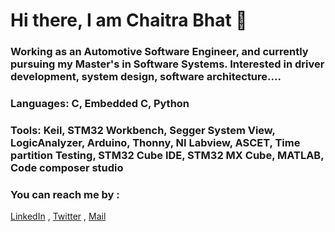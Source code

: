 # Hi there, I am Chaitra Bhat 👋

### Working as an Automotive Software Engineer, and currently pursuing my Master's in Software Systems. Interested in driver development, system design, software architecture.... 

### Languages:   C, Embedded C, Python  

### Tools:  Keil, STM32 Workbench, Segger System View, LogicAnalyzer, Arduino, Thonny, NI Labview, ASCET, Time partition Testing, STM32 Cube IDE, STM32 MX Cube, MATLAB, Code composer studio 


### You can reach me by :

[LinkedIn](www.linkedin.com/in/chaitra-b-54a53814) , 
[Twitter](https://twitter.com/chaitra_bhat17) ,
[Mail](chaitrabhatganesh@gmail.com)

<!--
**Chaitra-bhat/Chaitra-bhat** is a ✨ _special_ ✨ repository because its `README.md` (this file) appears on your GitHub profile.

Here are some ideas to get you started:

- 🔭 I’m currently working on ...
- 🌱 I’m currently learning ...
- 👯 I’m looking to collaborate on ...
- 🤔 I’m looking for help with ...
- 💬 Ask me about ...
- 📫 How to reach me: ...
- 😄 Pronouns: ...
- ⚡ Fun fact: ...
-->
